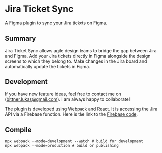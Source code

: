 # Jira Ticket Sync

 A Figma plugin to sync your Jira tickets on Figma.

## Summary

Jira Ticket Sync allows agile design teams to bridge the gap between Jira and Figma.
Add your Jira tickets directly in Figma alongside the design screens to which they belong to. 
Make changes in the Jira board and automatically update the tickets in Figma.

## Development

If you have new feature ideas, feel free to contact me on (bittner.lukas@gmail.com). I am always happy to collaborate!

The plugin is developed using Webpack and React. 
It is accessing the Jira API via a Firebase function. Here is the link to the [Firebase code](https://github.com/lukasbittner/firebase-function-figma).

## Compile

```
npx webpack --mode=development --watch # build for development
npx webpack --mode=production # build or publishing
```


